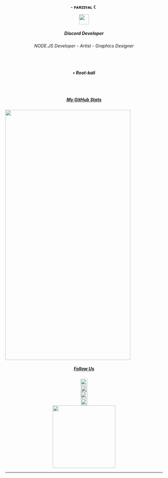 **<div align="center">- ᴘᴀʀᴢɪᴠᴀʟ ☾</div>**  
  

<div align="center">
<img src="https://media.discordapp.net/attachments/900111005059801138/953073684703232001/MafiaSnake_-_V2.png" align="center" height="32" width="32" />
</div>  
  

##### <div align="center">Discord Developer</div>  
  

###### <div align="center">NODE.JS Developer - Artist - Graphics Designer</div>  
  

<div align="center">
<img src="https://media.discordapp.net/attachments/865598508924796978/968971800153301042/1564-badge-developer.png" align="center" height="17" width="17" />
</div>  
  

###### **<div align="center">• Root-kali</div>**  
  

<br/>  

##### <ins><div align="center">My GitHub Stats</div></ins>  
  

<img src="https://github-readme-stats.vercel.app/api?username=parzivalw00&theme=dark&show_icons=true" align="center" height="800" width="400" />  

##### <ins><div align="center">Follow Us</div></ins>  
  

<div align="center">
<img src="https://media.discordapp.net/attachments/865598508924796978/968971801541615697/5687_Gmail.png" align="center" height="22" width="22" />
</div>  
  

<div align="center">
<img src="https://media.discordapp.net/attachments/865598508924796978/968948150410805328/1292-discord-emoji-black.png" align="center" height="20" width="20" />
</div>  
  

<div align="center">
<img src="https://media.discordapp.net/attachments/865598508924796978/968991414081966110/6045-instagram.png" align="center" height="22" width="22" />
</div>  
  

<div align="center">
<img src="https://media.discordapp.net/attachments/865598508924796978/968971801256398919/9610-youtube-emoji-black.png" align="center" height="21" width="21" />
</div>  
  

<div align="center">  
<img src="https://media.discordapp.net/attachments/865598508924796978/968995340353175623/1651096888151.png" align="center" height="200" width="200" />  
</div>

----
